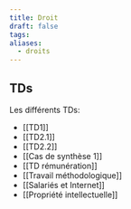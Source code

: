 ```yaml
---
title: Droit
draft: false
tags: 
aliases:
  - droits
---
```

## TDs

Les différents TDs:
- [[TD1]]
- [[TD2.1]]
- [[TD2.2]]
- [[Cas de synthèse 1]]
- [[TD rémunération]]
- [[Travail méthodologique]]
- [[Salariés et Internet]]
- [[Propriété intellectuelle]]
